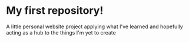 # My first repository!
A little personal website project applying what I've learned and hopefully acting as a hub to the things I'm yet to create
